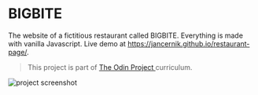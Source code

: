 # BIGBITE
The website of a fictitious restaurant called BIGBITE. Everything is made with vanilla Javascript. Live demo at https://jancernik.github.io/restaurant-page/.
>This project is part of [The Odin Project ](https://www.theodinproject.com/) curriculum.

![project screenshot](https://i.imgur.com/qKgpUzD.png)
